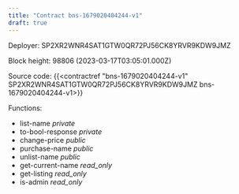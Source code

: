 ```yaml
---
title: "Contract bns-1679020404244-v1"
draft: true
---
```

Deployer: SP2XR2WNR4SAT1GTW0QR72PJ56CK8YRVR9KDW9JMZ


 



Block height: 98806 (2023-03-17T03:05:01.000Z)

Source code: {{<contractref "bns-1679020404244-v1" SP2XR2WNR4SAT1GTW0QR72PJ56CK8YRVR9KDW9JMZ bns-1679020404244-v1>}}

Functions:

* list-name _private_
* to-bool-response _private_
* change-price _public_
* purchase-name _public_
* unlist-name _public_
* get-current-name _read_only_
* get-listing _read_only_
* is-admin _read_only_
